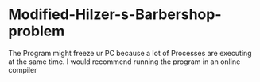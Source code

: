 # Modified-Hilzer-s-Barbershop-problem
The Program might freeze ur PC because a lot of Processes are executing at the same time.
I would recommend running the program in an online compiler

